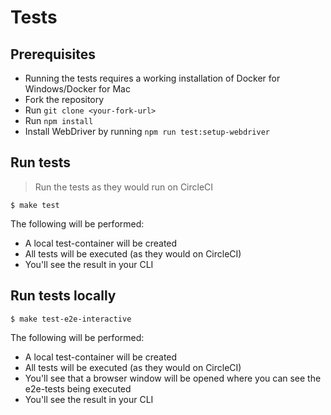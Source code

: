 # Tests

## Prerequisites

* Running the tests requires a working installation of Docker for Windows/Docker for Mac
* Fork the repository
* Run `git clone <your-fork-url>`
* Run `npm install`
* Install WebDriver by running `npm run test:setup-webdriver`

## Run tests

> Run the tests as they would run on CircleCI

```
$ make test
```

The following will be performed:

* A local test-container will be created
* All tests will be executed (as they would on CircleCI)
* You'll see the result in your CLI

## Run tests locally

```
$ make test-e2e-interactive
```

The following will be performed:

* A local test-container will be created
* All tests will be executed (as they would on CircleCI)
* You'll see that a browser window will be opened where you can see the e2e-tests being executed
* You'll see the result in your CLI
